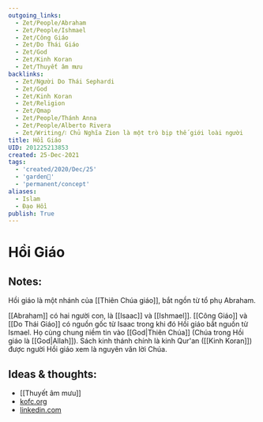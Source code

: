 ```yaml
---
outgoing_links:
  - Zet/People/Abraham
  - Zet/People/Ishmael
  - Zet/Công Giáo
  - Zet/Do Thái Giáo
  - Zet/God
  - Zet/Kinh Koran
  - Zet/Thuyết âm mưu
backlinks:
  - Zet/Người Do Thái Sephardi
  - Zet/God
  - Zet/Kinh Koran
  - Zet/Religion
  - Zet/Qmap
  - Zet/People/Thánh Anna
  - Zet/People/Alberto Rivera
  - Zet/Writing/❕ Chủ Nghĩa Zion là một trò bịp thế giới loài người
title: Hồi Giáo
UID: 201225213853
created: 25-Dec-2021
tags:
  - 'created/2020/Dec/25'
  - 'garden🏡'
  - 'permanent/concept'
aliases:
  - Islam
  - Đạo Hồi
publish: True
---
```

# Hồi Giáo

## Notes:
Hồi giáo là một nhánh của [[Thiên Chúa giáo]], bắt ngồn từ tổ phụ Abraham.

[[Abraham]] có hai người con, là [[Isaac]] và [[Ishmael]]. [[Công Giáo]] và [[Do Thái Giáo]] có nguồn gốc từ Isaac trong khi đó Hồi giáo bắt nguồn từ Ismael. Họ cùng chung niềm tin vào [[God|Thiên Chúa]] (Chúa trong Hồi giáo là [[God|Allah]]). Sách kinh thánh chính là kinh Qur'an ([[Kinh Koran]]) được người Hồi giáo xem là nguyên văn lời Chúa.

## Ideas & thoughts:
- [[Thuyết âm mưu]]
- [kofc.org](https://www.kofc.org/un/en/resources/cis/cis317.pdf)
- [linkedin.com](https://www.linkedin.com/pulse/plain-simple-hidden-truth-islam-ernesto-jeshurum-giro)